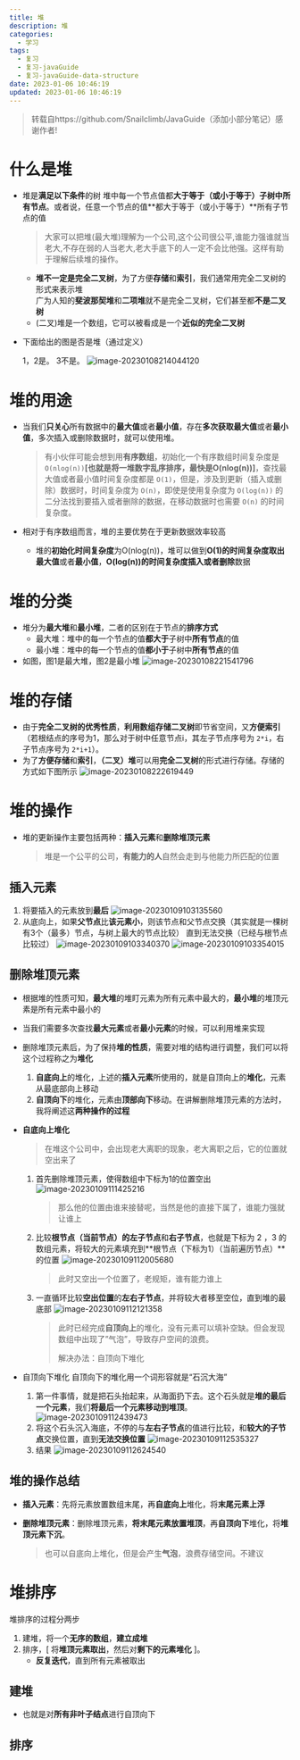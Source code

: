 ```yaml
---
title: 堆
description: 堆
categories:
  - 学习
tags:
  - 复习
  - 复习-javaGuide
  - 复习-javaGuide-data-structure
date: 2023-01-06 10:46:19
updated: 2023-01-06 10:46:19
---
```


> 转载自https://github.com/Snailclimb/JavaGuide（添加小部分笔记）感谢作者!

# 什么是堆

- 堆是**满足以下条件**的树
  堆中每一个节点值都**大于等于（或小于等于）子树中所有节点**。或者说，任意一个节点的值**都大于等于（或小于等于）**所有子节点的值

  > 大家可以把堆(最大堆)理解为一个公司,这个公司很公平,谁能力强谁就当老大,不存在弱的人当老大,老大手底下的人一定不会比他强。这样有助于理解后续堆的操作。

  - **堆不一定是完全二叉树**，为了方便**存储**和**索引**，我们通常用完全二叉树的形式来表示堆  
    广为人知的**斐波那契堆**和**二项堆**就不是完全二叉树，它们甚至都**不是二叉树**
  -  (二叉)堆是一个数组，它可以被看成是一个**近似的完全二叉树**
  
- 下面给出的图是否是堆（通过定义）

  1，2是。
  3不是。
  ![image-20230108214044120](https://raw.githubusercontent.com/lwmfjc/lwmfjc.github.io.resource/main/img/image-20230108214044120.png)

# 堆的用途

- 当我们**只关心**所有数据中的**最大值**或者**最小值**，存在**多次获取最大值**或者**最小值**，多次插入或删除数据时，就可以使用堆。

  > 有小伙伴可能会想到用**有序数组**，初始化一个有序数组时间复杂度是 `O(nlog(n))`**[也就是将一堆数字乱序排序，最快是O(nlog(n))]**，查找最大值或者最小值时间复杂度都是 `O(1)`，但是，涉及到更新（插入或删除）数据时，时间复杂度为 `O(n)`，即使是使用复杂度为 `O(log(n))` 的二分法找到要插入或者删除的数据，在移动数据时也需要 `O(n)` 的时间复杂度。

- 相对于有序数组而言，堆的主要优势在于更新数据效率较高

  - 堆的**初始化时间复杂度**为O(nlog(n))，堆可以做到**O(1)**的时间复杂度取出**最大值**或者**最小值**，**O(log(n))**的时间复杂度**插入或者删除**数据

# 堆的分类

- 堆分为**最大堆**和**最小堆**，二者的区别在于节点的**排序方式**
  - 最大堆：堆中的每一个节点的值**都大于**子树中**所有节点**的值
  - 最小堆：堆中的每一个节点的值**都小于**子树中**所有节点**的值
- 如图，图1是最大堆，图2是最小堆
  ![image-20230108221541796](https://raw.githubusercontent.com/lwmfjc/lwmfjc.github.io.resource/main/img/image-20230108221541796.png)

# 堆的存储

- 由于**完全二叉树的优秀性质**，**利用数组存储二叉树**即节省空间，又**方便索引**（若根结点的序号为1，那么对于树中任意节点i，其左子节点序号为 `2*i`，右子节点序号为 `2*i+1`）。
- 为了**方便存储**和**索引**，**（二叉）堆**可以用**完全二叉树**的形式进行存储。存储的方式如下图所示
  ![image-20230108222619449](https://raw.githubusercontent.com/lwmfjc/lwmfjc.github.io.resource/main/img/image-20230108222619449.png)

# 堆的操作

- 堆的更新操作主要包括两种：**插入元素**和**删除堆顶元素**

  > 堆是一个公平的公司，**有能力的人**自然会走到与他能力所匹配的位置

## 插入元素

1. 将要插入的元素放到**最后**
   ![image-20230109103135560](https://raw.githubusercontent.com/lwmfjc/lwmfjc.github.io.resource/main/img/image-20230109103135560.png)
2. 从底向上，如果**父节点**比**该元素小**，则该节点和父节点交换（其实就是一棵树有3个（最多）节点，与树上最大的节点比较）
   直到无法交换（已经与根节点比较过）
   ![image-20230109103340370](https://raw.githubusercontent.com/lwmfjc/lwmfjc.github.io.resource/main/img/image-20230109103340370.png)
   ![image-20230109103354015](https://raw.githubusercontent.com/lwmfjc/lwmfjc.github.io.resource/main/img/image-20230109103354015.png)

## 删除堆顶元素

- 根据堆的性质可知，**最大堆**的堆盯元素为所有元素中最大的，**最小堆**的堆顶元素是所有元素中最小的

- 当我们需要多次查找**最大元素**或者**最小元素**的时候，可以利用堆来实现

- 删除堆顶元素后，为了保持**堆的性质**，需要对堆的结构进行调整，我们可以将这个过程称之为**堆化**

  1. **自底向上**的堆化，上述的**插入元素**所使用的，就是自顶向上的**堆化**，元素从最底部向上移动
  2. **自顶向下**的堆化，元素由**顶部向下**移动。在讲解删除堆顶元素的方法时，我将阐述这**两种操作的过程**

- **自底向上堆化**

  > 在堆这个公司中，会出现老大离职的现象，老大离职之后，它的位置就空出来了

  1. 首先删除堆顶元素，使得数组中下标为1的位置空出
     ![image-20230109111425216](https://raw.githubusercontent.com/lwmfjc/lwmfjc.github.io.resource/main/img/image-20230109111425216.png)

     > 那么他的位置由谁来接替呢，当然是他的直接下属了，谁能力强就让谁上

  2. 比较**根节点（当前节点）**的**左子节点**和**右子节点**，也就是下标为 2 ，3 的数组元素，将较大的元素填充到**根节点（下标为1）（当前遍历节点）**的位置
     ![image-20230109112005680](https://raw.githubusercontent.com/lwmfjc/lwmfjc.github.io.resource/main/img/image-20230109112005680.png)

     > 此时又空出一个位置了，老规矩，谁有能力谁上

  3. 一直循环比较**空出位置**的**左右子节点**，并将较大者移至空位，直到堆的最底部
     ![image-20230109112121358](https://raw.githubusercontent.com/lwmfjc/lwmfjc.github.io.resource/main/img/image-20230109112121358.png)

     > 此时已经完成**自顶向上**的堆化，没有元素可以填补空缺。但会发现数组中出现了”气泡”，导致存户空间的浪费。
     >
     > 解决办法：自顶向下堆化

- 自顶向下堆化
  自顶向下的堆化用一个词形容就是“石沉大海”

  1. 第一件事情，就是把石头抬起来，从海面扔下去。这个石头就是**堆的最后一个元素**，我们**将最后一个元素移动到堆顶**。
     ![image-20230109112439473](https://raw.githubusercontent.com/lwmfjc/lwmfjc.github.io.resource/main/img/image-20230109112439473.png)
  2. 将这个石头沉入海底，不停的与**左右子节点**的值进行比较，和**较大的子节点**交换位置，直到**无法交换位置**
     ![image-20230109112535327](https://raw.githubusercontent.com/lwmfjc/lwmfjc.github.io.resource/main/img/image-20230109112535327.png)
  3. 结果
     ![image-20230109112624540](https://raw.githubusercontent.com/lwmfjc/lwmfjc.github.io.resource/main/img/image-20230109112624540.png)

## 堆的操作总结

- **插入元素**：先将元素放置数组末尾，再**自底向上**堆化，将**末尾元素上浮**

- **删除堆顶元素**：删除堆顶元素，**将末尾元素放置堆顶**，再**自顶向下**堆化，将**堆顶元素下沉**。

  > 也可以自底向上堆化，但是会产生**气泡**，浪费存储空间。不建议

# 堆排序

堆排序的过程分两步

1. 建堆，将一个**无序的数组**，**建立成堆** 
2. 排序，[ 将**堆顶元素取出**，然后对**剩下的元素堆化** ]。
   - **反复迭代**，直到所有元素被取出

## 建堆

- 也就是对**所有非叶子结点**进行自顶向下

## 排序